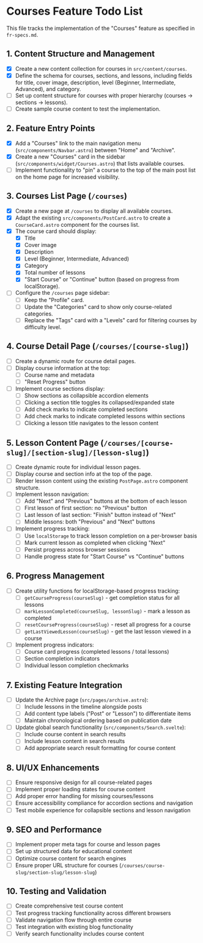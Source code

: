 # Courses Feature Todo List

This file tracks the implementation of the "Courses" feature as specified in `fr-specs.md`.

## 1. Content Structure and Management

- [x] Create a new content collection for courses in `src/content/courses`.
- [x] Define the schema for courses, sections, and lessons, including fields for title, cover image, description, level (Beginner, Intermediate, Advanced), and category.
- [ ] Set up content structure for courses with proper hierarchy (courses → sections → lessons).
- [ ] Create sample course content to test the implementation.

## 2. Feature Entry Points

- [x] Add a "Courses" link to the main navigation menu (`src/components/Navbar.astro`) between "Home" and "Archive".
- [x] Create a new "Courses" card in the sidebar (`src/components/widget/Courses.astro`) that lists available courses.
- [ ] Implement functionality to "pin" a course to the top of the main post list on the home page for increased visibility.

## 3. Courses List Page (`/courses`)

- [x] Create a new page at `/courses` to display all available courses.
- [x] Adapt the existing `src/components/PostCard.astro` to create a `CourseCard.astro` component for the courses list.
- [x] The course card should display:
  - [x] Title
  - [x] Cover image
  - [x] Description
  - [x] Level (Beginner, Intermediate, Advanced)
  - [x] Category
  - [x] Total number of lessons
  - [x] "Start Course" or "Continue" button (based on progress from localStorage).
- [ ] Configure the `/courses` page sidebar:
  - [ ] Keep the "Profile" card.
  - [ ] Update the "Categories" card to show only course-related categories.
  - [ ] Replace the "Tags" card with a "Levels" card for filtering courses by difficulty level.

## 4. Course Detail Page (`/courses/[course-slug]`)

- [ ] Create a dynamic route for course detail pages.
- [ ] Display course information at the top:
  - [ ] Course name and metadata
  - [ ] "Reset Progress" button
- [ ] Implement course sections display:
  - [ ] Show sections as collapsible accordion elements
  - [ ] Clicking a section title toggles its collapsed/expanded state
  - [ ] Add check marks to indicate completed sections
  - [ ] Add check marks to indicate completed lessons within sections
  - [ ] Clicking a lesson title navigates to the lesson content

## 5. Lesson Content Page (`/courses/[course-slug]/[section-slug]/[lesson-slug]`)

- [ ] Create dynamic route for individual lesson pages.
- [ ] Display course and section info at the top of the page.
- [ ] Render lesson content using the existing `PostPage.astro` component structure.
- [ ] Implement lesson navigation:
  - [ ] Add "Next" and "Previous" buttons at the bottom of each lesson
  - [ ] First lesson of first section: no "Previous" button
  - [ ] Last lesson of last section: "Finish" button instead of "Next"
  - [ ] Middle lessons: both "Previous" and "Next" buttons
- [ ] Implement progress tracking:
  - [ ] Use `localStorage` to track lesson completion on a per-browser basis
  - [ ] Mark current lesson as completed when clicking "Next"
  - [ ] Persist progress across browser sessions
  - [ ] Handle progress state for "Start Course" vs "Continue" buttons

## 6. Progress Management

- [ ] Create utility functions for localStorage-based progress tracking:
  - [ ] `getCourseProgress(courseSlug)` - get completion status for all lessons
  - [ ] `markLessonCompleted(courseSlug, lessonSlug)` - mark a lesson as completed
  - [ ] `resetCourseProgress(courseSlug)` - reset all progress for a course
  - [ ] `getLastViewedLesson(courseSlug)` - get the last lesson viewed in a course
- [ ] Implement progress indicators:
  - [ ] Course card progress (completed lessons / total lessons)
  - [ ] Section completion indicators
  - [ ] Individual lesson completion checkmarks

## 7. Existing Feature Integration

- [ ] Update the Archive page (`src/pages/archive.astro`):
  - [ ] Include lessons in the timeline alongside posts
  - [ ] Add content type labels ("Post" or "Lesson") to differentiate items
  - [ ] Maintain chronological ordering based on publication date
- [ ] Update global search functionality (`src/components/Search.svelte`):
  - [ ] Include course content in search results
  - [ ] Include lesson content in search results
  - [ ] Add appropriate search result formatting for course content

## 8. UI/UX Enhancements

- [ ] Ensure responsive design for all course-related pages
- [ ] Implement proper loading states for course content
- [ ] Add proper error handling for missing courses/lessons
- [ ] Ensure accessibility compliance for accordion sections and navigation
- [ ] Test mobile experience for collapsible sections and lesson navigation

## 9. SEO and Performance

- [ ] Implement proper meta tags for course and lesson pages
- [ ] Set up structured data for educational content
- [ ] Optimize course content for search engines
- [ ] Ensure proper URL structure for courses (`/courses/course-slug/section-slug/lesson-slug`)

## 10. Testing and Validation

- [ ] Create comprehensive test course content
- [ ] Test progress tracking functionality across different browsers
- [ ] Validate navigation flow through entire course
- [ ] Test integration with existing blog functionality
- [ ] Verify search functionality includes course content

